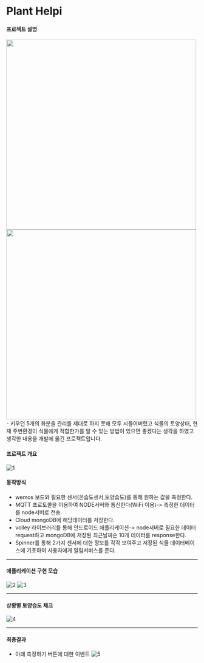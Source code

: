
# Plant Helpi

#### 프로젝트 설명
<img width="500px" height="500px" src="https://user-images.githubusercontent.com/66250847/99510681-b2831600-29ca-11eb-83d1-447fe5e20b19.jpg"/>
<img width="500px" height="500px" src="https://user-images.githubusercontent.com/66250847/99510963-04c43700-29cb-11eb-8824-8b2783ea7103.jpg"/>
- 키우던 5개의 화분을 관리를 제대로 하지 못해 모두 시들어버렸고 식물의 토양상태, 현재 주변환경이 식물에게 적합한가를 알 수 있는 방법이 있으면 좋겠다는 생각을 하였고 
  생각한 내용을 개발에 옮긴 프로젝트입니다.
  
#### 프로젝트 개요
  ![1](https://user-images.githubusercontent.com/66250847/98648197-4aed1b00-2379-11eb-99a4-dbb905e68f2e.png)
  
#### 동작방식

- wemos 보드와 필요한 센서(온습도센서,토양습도)를 통해 원하는 값을 측정한다.
- MQTT 프로토콜을 이용하여 NODE서버와 통신한다(WiFi 이용)-> 측정한 데이터를 node서버로 전송.
- Cloud mongoDB에 해당데이터를 저장한다.
- volley 라이브러리를 통해 안드로이드 애플리케이션-> node서버로 필요한 데이터 request하고 mongoDB에 저장된 최근날짜순 10개 데이터를 response한다.
- Spinner를 통해 2가지 센서에 대한 정보를 각각 보여주고 저장된 식물 데이터베이스에 기초하여 사용자에게 알림서비스를 준다.

--------------------------------------------------------------------------------------------------------------------------------------------

#### 애플리케이션 구현 모습

 ![2](https://user-images.githubusercontent.com/66250847/98647847-d31ef080-2378-11eb-8d66-1be1e8c159ab.png)
 ![3](https://user-images.githubusercontent.com/66250847/98647867-dd40ef00-2378-11eb-82aa-bdf99ab1ceb2.png)
 
 -------------------------------------------------------------------------------------------------------------------------------------------
 #### 상황별 토양습도 체크
 ![4](https://user-images.githubusercontent.com/66250847/98647891-e5992a00-2378-11eb-9848-c08bd4d33103.png)
 
 -------------------------------------------------------------------------------------------------------------------------------------------
 
 #### 최종결과
 
 - 아래 측정하기 버튼에 대한 이벤트
 ![5](https://user-images.githubusercontent.com/66250847/98647927-edf16500-2378-11eb-8e42-c5be030a8d10.png)
 
  
  

  
  
  
